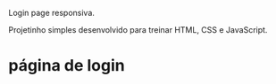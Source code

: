 
Login page responsiva.

Projetinho simples desenvolvido para treinar HTML, CSS e JavaScript.
# página de login
